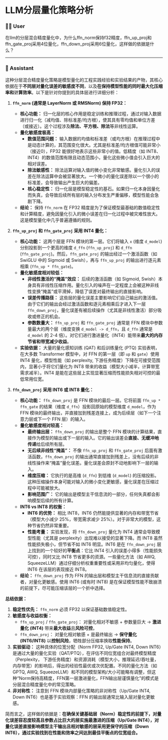# LLM分层量化策略分析

### 🧑‍💻 User

在llm的分层混合精度量化中，为什么ffn_norm保持f32精度，ffn_up_proj和ffn_gate_proj采用4位量化，ffn_down_proj采用6位量化，这样做的依据是什么？

---

### 🤖 Assistant

这种分层混合精度量化策略是模型量化的工程实践经验和实验结果的产物，其核心依据在于**不同层对量化误差的敏感度不同**，以及**在保持模型性能的同时最大化压缩率和计算效率**。以下是针对你提到的具体层进行详细分析：

1.  **`ffn_norm` (通常是 LayerNorm 或 RMSNorm) 保持 FP32：**
    *   **核心功能：** 归一化层的核心作用是稳定训练和推理过程，通过对输入数据进行归一化（减均值、除标准差/均方根），使其具有零均值和单位方差（或接近）。这个过程涉及**除法、平方根、除法**等非线性运算。
    *   **量化敏感度极高：**
        *   **数值范围问题：** 输入数据的均值和标准差（或均方根）在推理过程中是动态计算的，其范围变化很大。尤其是标准差/均方根值可能非常小（接近0），FP32 能很好地表示这些非常小的值。低精度（如 INT8、INT4）的数值范围有限且动态范围小，量化这些微小值会引入巨大的相对误差。
        *   **除法敏感性：** 除法运算对输入值的微小变化非常敏感。量化引入的误差在除法运算中会被显著放大。一个微小的量化误差除以一个很小的标准差，会导致输出产生巨大的偏差。
        *   **核心稳定性：** 归一化层是模型稳定性的基石。如果归一化本身因量化而失真，会导致后续所有层的输入分布发生严重偏移，模型性能会急剧下降。
    *   **结论：** 保持 `ffn_norm` 在 FP32 精度是为了保证模型最基础的数值稳定性和计算精度，避免因量化引入的微小误差在归一化过程中被灾难性放大。这是模型量化中几乎普遍遵循的规则。

2.  **`ffn_up_proj` 和 `ffn_gate_proj` 采用 INT4 量化：**
    *   **核心功能：** 这两个层是 FFN 模块的第一层。它们将输入 `x` (维度 `d_model`) 分别投影到一个更高的维度 `d_ffn` (`ffn_up_proj`) 和 `d_ffn` (`ffn_gate_proj`)。然后，`ffn_gate_proj` 的输出经过一个激活函数（如 SwiGLU 中的 Sigmoid 或 Swish），再与 `ffn_up_proj` 的输出进行逐元素相乘 (`ffn_up * ffn_gate`)。
    *   **量化敏感度相对较低：**
        *   **非线性激活的“掩盖”效应：** 后续的激活函数（如 Sigmoid, Swish）本身具有非线性压缩作用。量化引入的噪声在一定程度上会被这种非线性变换“掩盖”或平滑掉，降低了误差对最终输出的直接影响。
        *   **误差传播路径：** 这些层的量化误差主要影响它们自己输出的激活值。由于它们的输出会经过激活函数和逐元素相乘后才进入下一层 `ffn_down_proj`，量化误差有被后续操作（尤其是非线性激活）部分吸收或修正的机会。
        *   **参数数量大：** `ffn_up_proj` 和 `ffn_gate_proj` 通常是 FFN 模块中参数量最大的两个层（维度变换 `d_model -> d_ffn`，且 `d_ffn` 通常是 `d_model` 的 2-4 倍）。对它们进行激进量化（INT4）能带来**最大的内存节省和带宽减少收益**。
    *   **实验依据：** 大量的量化感知训练 (QAT) 和后训练量化 (PTQ) 实验表明，在大多数 Transformer 模型中，对 FFN 的第一层（即 `up` 和 `gate`）使用 INT4 量化，模型性能（如 perplexity, 下游任务精度）下降在可接受范围内，显著小于将它们量化为 INT8 带来的收益（模型大小减半，计算带宽需求减半）。INT4 是能在这些层上实现显著压缩而性能损失相对可控的最低常用位宽。

3.  **`ffn_down_proj` 采用 INT6 或 INT8 量化：**
    *   **核心功能：** `ffn_down_proj` 是 FFN 模块的最后一层。它将前面 `ffn_up * ffn_gate` 的结果（维度 `d_ffn`）投影回原始的模型维度 `d_model`，作为 FFN 模块的最终输出，并直接加到残差连接上，成为后续层（如下一个注意力层或下一个 FFN 层）的输入。
    *   **量化敏感度相对较高：**
        *   **最终输出层：** `ffn_down_proj` 的输出是整个 FFN 模块的计算结果，直接作为模型的输出或下一层的输入。它的输出误差会**直接、无缓冲地传递**给后续所有层。
        *   **无后续非线性“掩盖”：** 不像 `ffn_up_proj` 和 `ffn_gate_proj` 后面有激活函数，`ffn_down_proj` 的输出通常直接加到残差上，没有后续的非线性操作来“掩盖”量化误差。量化误差会原封不动地影响下一层的输入。
        *   **维度压缩：** 它执行的是高维 (`d_ffn`) 到低维 (`d_model`) 的压缩投影。这种压缩操作本身可能对输入的微小变化更敏感，量化误差在压缩过程中可能被放大。
        *   **影响范围广：** 它的输出是模型主干信息流的一部分，任何失真都会影响模型后续的所有计算。
    *   **INT6 vs INT8 的权衡：**
        *   **INT6 的优势：** 相比 INT8，INT6 仍然能提供显著的内存和带宽节省（模型大小减少 25%，带宽需求减少 25%）。对于非常大的模型，这种节省仍然非常重要。
        *   **性能考量：** 实验发现，将 `ffn_down_proj` 量化为 INT4 通常会导致模型性能（尤其是 perplexity）出现难以接受的显著下降。而 INT8 虽然性能损失极小，但节省不如 INT6 明显。INT6 是在 `ffn_down_proj` 层上找到的一个较好的**平衡点**：它比 INT4 引入的误差小得多（性能损失可控），同时又比 INT8 节省更多的资源。一些量化方法（如 AWQ, SqueezeLLM）通过仔细分析权重重要性或采用非均匀量化，使得 INT6 在该层的表现接近 INT8。
    *   **结论：** `ffn_down_proj` 作为 FFN 的输出层和模型主干信息流的直接贡献者，对量化更敏感。使用 INT6 (或有时 INT8) 是在保证模型性能不致崩溃的前提下，尽可能压缩该层的一个折中选择。

**总结依据：**

1.  **稳定性优先：** `ffn_norm` 必须 FP32 以保证基础数值稳定性。
2.  **敏感度与收益权衡：**
    *   `ffn_up_proj` / `ffn_gate_proj`： 对量化相对不敏感 + 参数量巨大 → **激进量化 (INT4)** 带来**最大收益**且**风险可控**。
    *   `ffn_down_proj`： 对量化相对敏感 + 是最终输出 → **保守量化 (INT6/INT8)** 以**控制风险**，牺牲部分压缩率换取**性能保持**。
3.  **实验驱动：** 这种具体的位宽分配（Norm FP32, Up/Gate INT4, Down INT6）是通过大量的量化实验（QAT/PTQ），在评估不同位宽组合对最终模型精度（Perplexity， 下游任务精度）和资源消耗（模型大小，推理延迟/吞吐量，内存带宽）的影响后，得出的经验性最优或次优配置。不同的量化方法（如 GPTQ, AWQ, SqueezeLLM）和不同的模型架构/大小可能略有调整，但这种“Norm保持高精度，FFN第一层激进量化，FFN输出层谨慎量化”的模式是分层混合精度量化中的常见策略。
4.  **非对称性：** 注意到 FFN 模块内部量化策略的非对称性（Up/Gate INT4, Down INT6）也是基于实验观察：FFN 的输出层通常比输入层对量化更敏感。

简而言之，这样做的依据是：**在确保关键基础层（Norm）稳定性的前提下，对量化误差容忍度较高且参数占比巨大的层实施最激进的压缩（Up/Gate INT4），对量化误差直接影响模型主干输出且相对敏感的层采用更保守的压缩（Down INT6），通过实验找到在性能和效率之间达到最佳平衡点的位宽组合。**